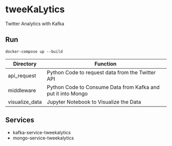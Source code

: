 # tweeKaLytics
Twitter Analytics with Kafka

## Run
`docker-compose up --build`
<!-- ### Setup
- Run `pip3 install -r requirements.txt`
- Run `mkdir keys`
- Apply for the Twitter API
  - Put the API Key in keys/api_key
  - Put the API Key secret in keys/api_key_secret
  - Put the Bearer Token in keys/bearer_token -->

| Directory      | Function                                                     |
| -------------- | ------------------------------------------------------------ |
| api_request    | Python Code to request data from the Twitter API             |
| middleware     | Python Code to Consume Data from Kafka and put it into Mongo |
| visualize_data | Jupyter Notebook to Visualize the Data                       |

## Services
- kafka-service-tweekalytics
- mongo-service-tweekalytics